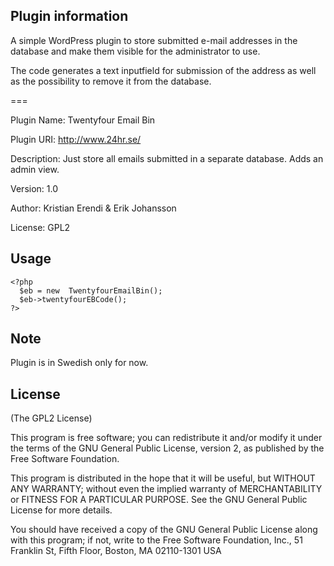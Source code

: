 ## Plugin information
A simple WordPress plugin to store submitted e-mail addresses in the database and make them visible for the administrator to use.

The code generates a text inputfield for submission of the address as well as the possibility to remove it from the database.

===

Plugin Name: Twentyfour Email Bin

Plugin URI: http://www.24hr.se/

Description: Just store all emails submitted in a separate 
database. Adds an admin view.

Version: 1.0

Author: Kristian Erendi & Erik Johansson

License: GPL2

## Usage
    <?php      
      $eb = new  TwentyfourEmailBin();
      $eb->twentyfourEBCode();
    ?>

## Note
Plugin is in Swedish only for now.

## License
(The GPL2 License)

This program is free software; you can redistribute it and/or modify
it under the terms of the GNU General Public License, version 2, as
published by the Free Software Foundation.

This program is distributed in the hope that it will be useful,
but WITHOUT ANY WARRANTY; without even the implied warranty of
MERCHANTABILITY or FITNESS FOR A PARTICULAR PURPOSE.  See the
GNU General Public License for more details.

You should have received a copy of the GNU General Public License
along with this program; if not, write to the Free Software
Foundation, Inc., 51 Franklin St, Fifth Floor, Boston, MA  02110-1301  USA